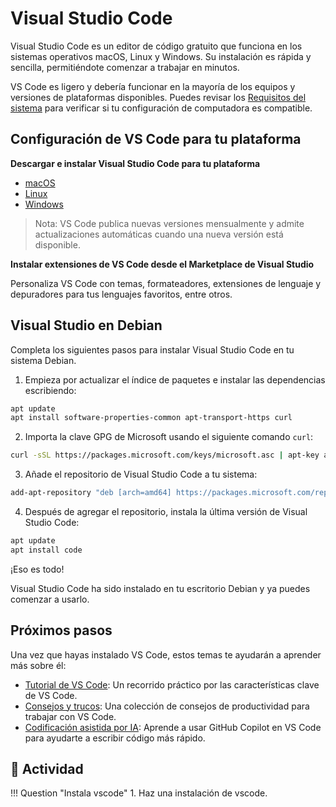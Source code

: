 # Visual Studio Code
Visual Studio Code es un editor de código gratuito que funciona en los sistemas operativos macOS, Linux y Windows. Su instalación es rápida y sencilla, permitiéndote comenzar a trabajar en minutos.

VS Code es ligero y debería funcionar en la mayoría de los equipos y versiones de plataformas disponibles. Puedes revisar los [Requisitos del sistema](https://code.visualstudio.com/docs/supporting/requirements) para verificar si tu configuración de computadora es compatible.

## Configuración de VS Code para tu plataforma

**Descargar e instalar Visual Studio Code para tu plataforma**

   - [macOS](https://code.visualstudio.com/docs/setup/mac)
   - [Linux](https://code.visualstudio.com/docs/setup/linux)
   - [Windows](https://code.visualstudio.com/docs/setup/windows)
  

> Nota: VS Code publica nuevas versiones mensualmente y admite actualizaciones automáticas cuando una nueva versión está disponible.

**Instalar extensiones de VS Code desde el Marketplace de Visual Studio**

   Personaliza VS Code con temas, formateadores, extensiones de lenguaje y depuradores para tus lenguajes favoritos, entre otros.


## Visual Studio en Debian

Completa los siguientes pasos para instalar Visual Studio Code en tu sistema Debian.

1. Empieza por actualizar el índice de paquetes e instalar las dependencias escribiendo:

```bash
apt update
apt install software-properties-common apt-transport-https curl
```
2. Importa la clave GPG de Microsoft usando el siguiente comando `curl`:

```bash
curl -sSL https://packages.microsoft.com/keys/microsoft.asc | apt-key add -
```
3. Añade el repositorio de Visual Studio Code a tu sistema:

```bash
add-apt-repository "deb [arch=amd64] https://packages.microsoft.com/repos/vscode stable main"
```
4. Después de agregar el repositorio, instala la última versión de Visual Studio Code:

```bash
apt update
apt install code
```

¡Eso es todo!

Visual Studio Code ha sido instalado en tu escritorio Debian y ya puedes comenzar a usarlo.

## Próximos pasos

Una vez que hayas instalado VS Code, estos temas te ayudarán a aprender más sobre él:

- [Tutorial de VS Code](https://code.visualstudio.com/docs/getstarted/keybindings): Un recorrido práctico por las características clave de VS Code.
- [Consejos y trucos](https://code.visualstudio.com/docs/getstarted/keybindings): Una colección de consejos de productividad para trabajar con VS Code.
- [Codificación asistida por IA](https://code.visualstudio.com/docs/getstarted/keybindings): Aprende a usar GitHub Copilot en VS Code para ayudarte a escribir código más rápido.


## 📝 Actividad
!!! Question "Instala vscode"
    1. Haz una instalación de vscode.  



